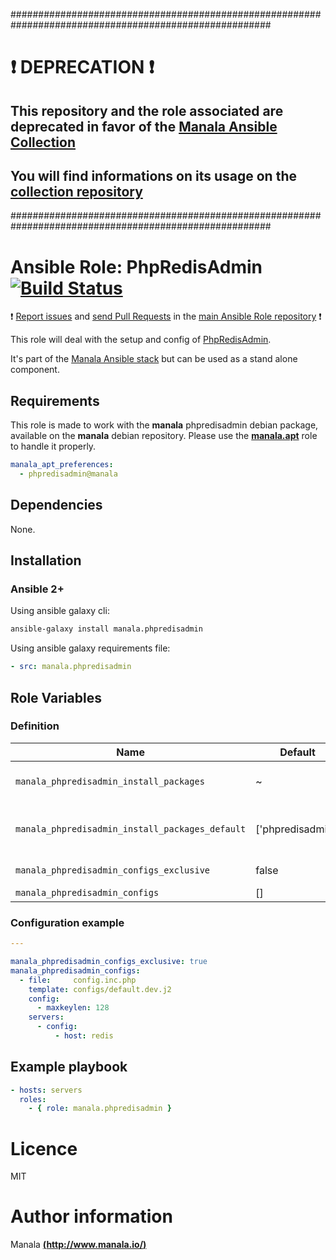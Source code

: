 #######################################################################################################

# :exclamation: DEPRECATION :exclamation:

## This repository and the role associated are deprecated in favor of the [Manala Ansible Collection](https://galaxy.ansible.com/manala/roles)

## You will find informations on its usage on the [collection repository](https://github.com/manala/ansible-roles)

#######################################################################################################

# Ansible Role: PhpRedisAdmin [![Build Status](https://travis-ci.org/manala/ansible-role-phpredisadmin.svg?branch=master)](https://travis-ci.org/manala/ansible-role-phpredisadmin)

:exclamation: [Report issues](https://github.com/manala/ansible-roles/issues) and [send Pull Requests](https://github.com/manala/ansible-roles/pulls) in the [main Ansible Role repository](https://github.com/manala/ansible-roles) :exclamation:

This role will deal with the setup and config of [PhpRedisAdmin](https://github.com/erikdubbelboer/phpRedisAdmin).

It's part of the [Manala Ansible stack](http://www.manala.io) but can be used as a stand alone component.

## Requirements

This role is made to work with the __manala__ phpredisadmin debian package, available on the __manala__ debian repository. Please use the [**manala.apt**](https://galaxy.ansible.com/manala/apt/) role to handle it properly.

```yaml
manala_apt_preferences:
  - phpredisadmin@manala
```

## Dependencies

None.

## Installation

### Ansible 2+

Using ansible galaxy cli:

```bash
ansible-galaxy install manala.phpredisadmin
```

Using ansible galaxy requirements file:

```yaml
- src: manala.phpredisadmin
```
## Role Variables

### Definition

| Name                                            | Default           | Type    | Description                            |
| ----------------------------------------------- | ----------------- | ------- | -------------------------------------- |
| `manala_phpredisadmin_install_packages`         | ~                 | Array   | Dependency packages to install         |
| `manala_phpredisadmin_install_packages_default` | ['phpredisadmin'] | Array   | Default dependency packages to install |
| `manala_phpredisadmin_configs_exclusive`        | false             | Boolean | Configurations exclusivity             |
| `manala_phpredisadmin_configs`                  | []                | Array   | Configurations                         |

### Configuration example

```yaml
---

manala_phpredisadmin_configs_exclusive: true
manala_phpredisadmin_configs:
  - file:     config.inc.php
    template: configs/default.dev.j2
    config:
      - maxkeylen: 128
    servers:
      - config:
          - host: redis
```


## Example playbook

```yaml
- hosts: servers
  roles:
    - { role: manala.phpredisadmin }
```

# Licence

MIT

# Author information

Manala [**(http://www.manala.io/)**](http://www.manala.io)
